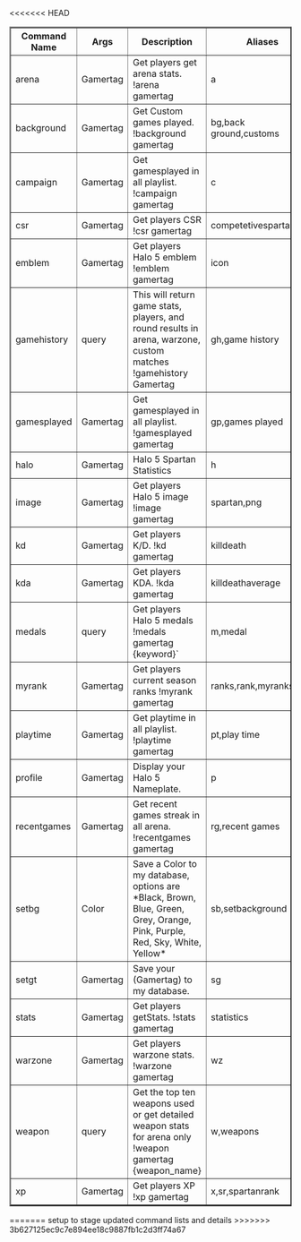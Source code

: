 <<<<<<< HEAD


<table id="userdata" border="2">
<thead>
<tr><th>Command Name</th>
<th>Args</th>
<th>Description</th>
<th>Aliases</th>
				</tr></thead>
				<tbody>

<tr><td>arena</td><td>Gamertag</td><td>Get players get arena stats.
!arena gamertag</td><td>a</td></tr><tr><td>background</td><td>Gamertag</td><td>Get Custom games played.
 !background gamertag </td><td>bg,back ground,customs</td></tr><tr><td>campaign</td><td>Gamertag</td><td>Get gamesplayed in all playlist.
 !campaign gamertag </td><td>c</td></tr><tr><td>csr</td><td>Gamertag</td><td>Get players CSR
!csr gamertag</td><td>competetivespartanrank</td></tr><tr><td>emblem</td><td>Gamertag</td><td>Get players Halo 5 emblem
 !emblem gamertag</td><td>icon</td></tr><tr><td>gamehistory</td><td>query</td><td>This will return game stats, players, and round results in arena, warzone, custom matches
!gamehistory Gamertag
	</td><td>gh,game history</td></tr><tr><td>gamesplayed</td><td>Gamertag</td><td>Get gamesplayed in all playlist.
 !gamesplayed gamertag
	</td><td>gp,games played</td></tr><tr><td>halo</td><td>Gamertag</td><td>Halo 5 Spartan Statistics</td><td>h</td></tr><tr><td>image</td><td>Gamertag</td><td>Get players Halo 5 image
 !image gamertag</td><td>spartan,png</td></tr><tr><td>kd</td><td>Gamertag</td><td>Get players K/D.
 !kd gamertag </td><td>killdeath</td></tr><tr><td>kda</td><td>Gamertag</td><td>Get players KDA.
 !kda gamertag </td><td>killdeathaverage</td></tr><tr><td>medals</td><td>query</td><td>Get players Halo 5 medals
 !medals gamertag {keyword}`</td><td>m,medal</td></tr><tr><td>myrank</td><td>Gamertag</td><td>Get players current season ranks
!myrank gamertag </td><td>ranks,rank,myranks</td></tr><tr><td>playtime</td><td>Gamertag</td><td>Get playtime in all playlist.
 !playtime gamertag </td><td>pt,play time</td></tr><tr><td>profile</td><td>Gamertag</td><td>Display your Halo 5 Nameplate.</td><td>p</td></tr><tr><td>recentgames</td><td>Gamertag</td><td>Get recent games streak in all arena.
 !recentgames gamertag </td><td>rg,recent games</td></tr><tr><td>setbg</td><td>Color</td><td>Save a Color to my database, options are *Black, Brown, Blue, Green, Grey, Orange, Pink, Purple, Red, Sky, White, Yellow*</td><td>sb,setbackground</td></tr><tr><td>setgt</td><td>Gamertag</td><td>Save your (Gamertag) to my database.</td><td>sg</td></tr><tr><td>stats</td><td>Gamertag</td><td>Get players getStats.
 !stats gamertag </td><td>statistics</td></tr><tr><td>warzone</td><td>Gamertag</td><td>Get players warzone stats.
 !warzone gamertag </td><td>wz</td></tr><tr><td>weapon</td><td>query</td><td>Get the top ten weapons used or get detailed weapon stats for arena only
!weapon gamertag {weapon_name}</td><td>w,weapons</td></tr><tr><td>xp</td><td>Gamertag</td><td>Get players XP
 !xp gamertag </td><td>x,sr,spartanrank</td></tr></tbody>
			</table>
=======
setup to stage updated command lists and details
>>>>>>> 3b627125ec9c7e894ee18c9887fb1c2d3ff74a67
